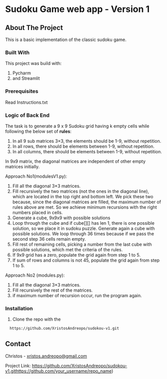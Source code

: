 # Sudoku Game web app - Version 1

## About The Project
This is a basic implementation of the classic sudoku game.

### Built With
This project was build with:
1) Pycharm 
2) and Streamlit

### Prerequisites
 
Read Instructions.txt

### Logic of Back End
The task is to generate a 9 x 9 Sudoku grid having k empty cells while following
the below set of **rules**:

1. In all 9 sub matrices 3×3, the elements should be 1-9, without repetition.
2. In all rows, there should be elements between 1-9, without repetition.
3. In all columns, there should be elements between 1-9, without repetition.

In 9x9 matrix, the diagonal matrices are independent of other empty matrices
initially.

Approach No1(modulesV1.py):

1. Fill all the diagonal 3×3 matrices.
2. Fill recursively the two matrices (not the ones in the diagonal line), which
are located in the top right and bottom left. 
We pick these two because, since the diagonal matrices are filled, the maximum
number of rules above are met. So we achieve minimum recursions with the right
numbers placed in cells.
3. Generate a cube, 9x9x9 with possible solutions
4. Loop through the cube and if cube[][] has len 1, there is one possible 
solution, so we place it in sudoku puzzle. Generate again a cube with possible
solutions. We loop through 36 times because if we pass the second step 
36 cells remain empty.
5. Fill rest of remaining cells, picking a number from the last cube with
possible solutions, which met the criteria of the rules.
6. If 9x9 grid has a zero, populate the grid again from step 1 to 5.
7. If sum of rows and columns is not 45, populate the grid again from step 1
to 5.

Approach No2 (modules.py):

1. Fill all the diagonal 3×3 matrices.
2. Fill recursively the rest of the matrices. 
3. if maximum number of recursion occur, run the program again.

### Installation

1. Clone the repo with the
```sh
  https://github.com/XristosAndreopo/sudokou-v1.git
   ```

<!-- CONTACT -->
## Contact

Christos - xristos.andreopo@gmail.com

Project Link: https://github.com/XristosAndreopo/sudokou-v1.githttps://github.com/your_username/repo_name)

